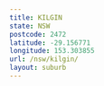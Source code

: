 ```yaml
---
title: KILGIN
state: NSW
postcode: 2472
latitude: -29.156771
longitude: 153.303855
url: /nsw/kilgin/
layout: suburb
---
```


